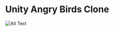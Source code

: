 # Unity Angry Birds Clone
 
![Alt Text](https://media.giphy.com/media/TesL5DUX5Gvh3abdxI/giphy.gif)
